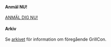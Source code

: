 #### Anmäl NU!

[ANMÄL DIG NU!](https://docs.google.com/spreadsheets/d/11ZyNsGX7MtKWcHMUdPcFL8HKeKl9R_6UrUczB8MFK2Q/edit#gid=0)



#### Arkiv

Se [arkivet](arkiv) för information om föregående GrillCon.

<!--

####Anmäl dig NU!

[Lös biljett genom att anmäla dig](https://goo.gl/EVrmg1) och kvalificera dig för GrillCon badges.

Alla nya och gamla dbwebb- och programvarutekniker-studenter är som vanligt välkomna och kvalificerade för att lösa biljett. 

Är du inte kvalificerad för biljett men vill ändå delta? Maila mos och fråga.



####GrillCon Badge

[FIGURE src=image/badge/badgeproduktion.jpg?w=315&h=100&cf&a=0,0,50,0&f0=colorize,40,0,0,0 caption=""]

Deltagare kan komma att föräras med en, eller flera, äkta och laminerade GrillCon badge att hänga runt halsen med en meter extra tålig 550 ParaCord. 

Inget är säkert, men vi måste nog leva upp till förväntningarna, vårens badges gick åt som smör i solsken.



####Om GrillCon

GrillCon är en mötesplats för nya och gamla studenter samt deras arbetsgivare.

GrillCon är en plats att vidarutvecklas, bygga nätverk och skapa kontakter.

Nya studenter vill ha jobb och gamla studenter vill anställa dem. Nya studenter vill veta hur arbetslivet fungerar och gamla studenter kan berätta det.

Samtidigt vill vi alla bli bättre på det vi gör genom att utveckla vår kompetens och ett sätt att utvecklas är att sprida vår kunskap till varandra.

GrillCon är en möjlighet att mingla och skapa kontakter med riktigt duktiga (webb-)programmerare. 



####Pro Bono

Föreläsarna ställer upp Pro Bono. Ett stort tack till dem!



####Sponsorer

Eva Pettersson (vicerektor) på BTH Utbildning sponsrar som vanligt grillen, inklusive fredagsfrukosten. Här har budgeten varit 3 kSEK sedan tidernas begynnelse.

Lasse Lundberg på BTH institutionen DIDD där dbwebb-teamet är lokaliserade ska få äran att sponsra badges med tillhörande paracord. Jag ska bara berätta det för honom. Det kostar mindre än 1 kSEK.

Oklart vem som sponsrar med själva grillvagnen i år, ska kolla med SIS som hjälpte oss i våras.

Lars Ollén, aka Laeffe, gammal BTH student Civ PT, aktiv i studentföreningen SIS och numer företagare på [Projektkoll Sverige AB](https://www.projektkoll.nu/) sponsrar Hackathonet med ramlösa, färsk och torkad frukt samt osaltade/osötade nötter motsvarande 1 kSEK. 



####Att bli sponsor

Det finns egentligen ingen budget till GrillCon, vi har inga direkta kostnader och ingen större ambition att öka inblandningen av pengar i arrangemanget. Men i vissa fall kan sponsring tillföra ett trivselvärde som gynnar oss alla som vill delta.

Vill du sponsra och delta så finns olika varianter, stäm av med mos och försök finna något som passar både GrillCon och ert syfte med sponsringen.



####Föreläs

Hör av dit till mos om du vill föreläsa på en GrillCon. Vi har GrillCon i september och maj.

Som föreläsare har du även möjliget att "ställa ut" eller göra dig mer synlig. Eller bara mingla runt. Stäm av med mos.



####Volontär

Vill du vara volontär i teamet bakom GrillCon? Hör av dig till mos och erbjud dina tjänster, hur små eller stora de än må vara.

-->


<!--
Planering för eventet har delvis skett [i forum](https://dbwebb.se/t/6124) och i chatt.
-->


<!--
Anmäl dig NU till GrillCon 2016 Höst.

Anmäl dig via [GitHub (the cool kids)](https://github.com/dbwebb-se/grillcon/issues/15) eller via [Facebook (the cool kids)](https://www.facebook.com/events/659331007560616/).

Eller anmäl dig via båda, så ser vi vilken webbplats som verkligen är den där de coolaste kidsen hänger.

Det finns fortfarande ett fåtal platser kvar.

*Be there eller be fyrkant.*
-->

